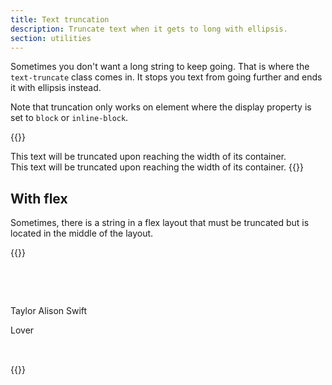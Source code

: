 ```yaml
---
title: Text truncation
description: Truncate text when it gets to long with ellipsis.
section: utilities
---
```


Sometimes you don't want a long string to keep going. That is where the `text-truncate` class comes in. It stops you text from going further and ends it with ellipsis instead.

Note that truncation only works on element where the display property is set to `block` or `inline-block`.

{{<example>}}
<div class="grid grid-3">
  <div class="text-truncate">
    This text will be truncated upon reaching the width of its container.
  </div>
</div>
<span class="d-inline-block text-truncate" style="max-width: 120px;">
  This text will be truncated upon reaching the width of its container.
</span>
{{</example>}}

## With flex
Sometimes, there is a string in a flex layout that must be truncated but is located in the middle of the layout.

{{<example>}}
<div class="d-flex flex-row align-items-center p-2 pe-3 border rounded" style="max-width: 260px;">
  <div class="bg-pink rounded-sm me-2 flex-shrink-0" style="width: 48px; height: 48px;"></div>
  <div class="flex-auto min-w-0">
    <p class="fw-bold d-block text-truncate mw-0 m-0">Taylor Alison Swift</p>
    <p class="text-muted text-small m-0">Lover</p>
  </div>
  <div class="bg-system rounded-pill ms-3 flex-shrink-0 d-flex justify-content-center align-items-center" style="width: 32px; height: 32px;">
    <i class="vi vi-plus"></i>
  </div>
</div>
{{</example>}}
